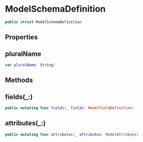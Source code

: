 # ModelSchemaDefinition

``` swift
public struct ModelSchemaDefinition
```

## Properties

## pluralName

``` swift
var pluralName: String?
```

## Methods

## fields(\_:)

``` swift
public mutating func fields(_ fields: ModelFieldDefinition)
```

## attributes(\_:)

``` swift
public mutating func attributes(_ attributes: ModelAttribute)
```
